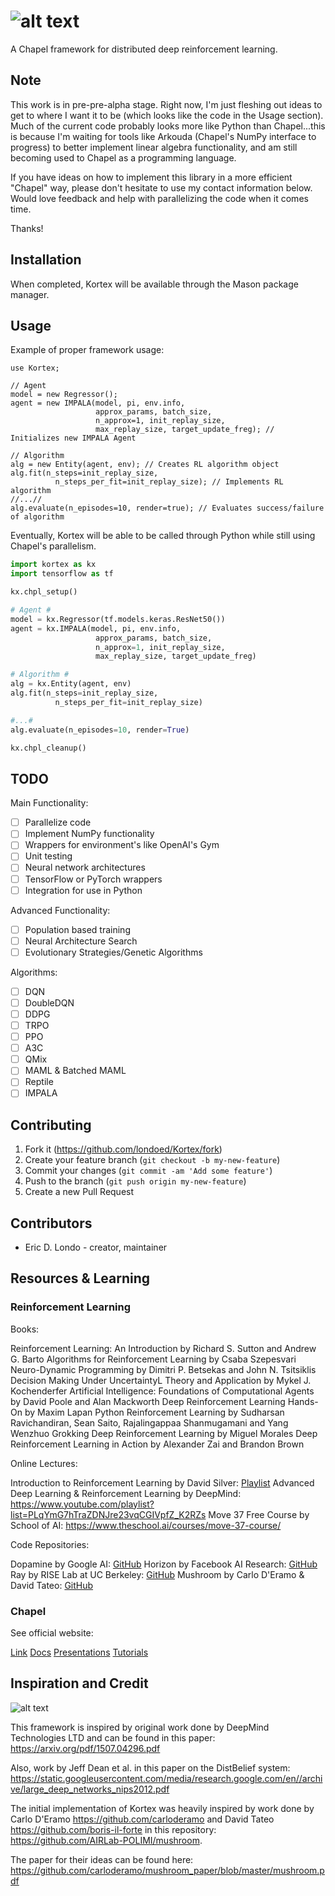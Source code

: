 # ![alt text](https://github.com/londoed/Kortex/blob/master/images/kortex_logo_grain.png)
A Chapel framework for distributed deep reinforcement learning.

## Note

This work is in pre-pre-alpha stage. Right now, I'm just fleshing out ideas to get to where I want it to be (which looks like the code in the Usage section). Much of the current code probably looks more like Python than Chapel...this is because I'm waiting for tools like Arkouda (Chapel's NumPy interface to progress) to better implement linear algebra functionality, and am still becoming used to Chapel as a programming language.

If you have ideas on how to implement this library in a more efficient "Chapel" way, please don't hesitate
to use my contact information below. Would love feedback and help with parallelizing the code when it comes time.

Thanks!

## Installation

When completed, Kortex will be available through the Mason package manager.

## Usage

Example of proper framework usage:

```chapel
use Kortex;

// Agent
model = new Regressor();
agent = new IMPALA(model, pi, env.info,
                   approx_params, batch_size,
                   n_approx=1, init_replay_size,
                   max_replay_size, target_update_freg); // Initializes new IMPALA Agent

// Algorithm
alg = new Entity(agent, env); // Creates RL algorithm object
alg.fit(n_steps=init_replay_size,
          n_steps_per_fit=init_replay_size); // Implements RL algorithm
//...//
alg.evaluate(n_episodes=10, render=true); // Evaluates success/failure of algorithm
```

Eventually, Kortex will be able to be called through Python while still using Chapel's parallelism.

```python
import kortex as kx
import tensorflow as tf

kx.chpl_setup()

# Agent #
model = kx.Regressor(tf.models.keras.ResNet50())
agent = kx.IMPALA(model, pi, env.info,
                   approx_params, batch_size,
                   n_approx=1, init_replay_size,
                   max_replay_size, target_update_freg)

# Algorithm #
alg = kx.Entity(agent, env)
alg.fit(n_steps=init_replay_size,
          n_steps_per_fit=init_replay_size)

#...#
alg.evaluate(n_episodes=10, render=True)

kx.chpl_cleanup()
```

## TODO

Main Functionality:

- [ ] Parallelize code
- [ ] Implement NumPy functionality
- [ ] Wrappers for environment's like OpenAI's Gym
- [ ] Unit testing
- [ ] Neural network architectures
- [ ] TensorFlow or PyTorch wrappers
- [ ] Integration for use in Python

Advanced Functionality:

- [ ] Population based training
- [ ] Neural Architecture Search
- [ ] Evolutionary Strategies/Genetic Algorithms

Algorithms:

- [ ] DQN
- [ ] DoubleDQN
- [ ] DDPG
- [ ] TRPO
- [ ] PPO
- [ ] A3C
- [ ] QMix
- [ ] MAML & Batched MAML
- [ ] Reptile
- [ ] IMPALA

## Contributing

1. Fork it (<https://github.com/londoed/Kortex/fork>)
2. Create your feature branch (`git checkout -b my-new-feature`)
3. Commit your changes (`git commit -am 'Add some feature'`)
4. Push to the branch (`git push origin my-new-feature`)
5. Create a new Pull Request

## Contributors

- Eric D. Londo - creator, maintainer

## Resources & Learning

### Reinforcement Learning

Books:

Reinforcement Learning: An Introduction by Richard S. Sutton and Andrew G. Barto
Algorithms for Reinforcement Learning by Csaba Szepesvari
Neuro-Dynamic Programming by Dimitri P. Betsekas and John N. Tsitsiklis
Decision Making Under UncertaintyL Theory and Application by Mykel J. Kochenderfer
Artificial Intelligence: Foundations of Computational Agents by David Poole and Alan Mackworth
Deep Reinforcement Learning Hands-On by Maxim Lapan
Python Reinforcement Learning by Sudharsan Ravichandiran, Sean Saito, Rajalingappaa Shanmugamani and Yang Wenzhuo
Grokking Deep Reinforcement Learning by Miguel Morales
Deep Reinforcement Learning in Action by Alexander Zai and Brandon Brown

Online Lectures:

Introduction to Reinforcement Learning by David Silver: [Playlist](https://www.youtube.com/watch?v=2pWv7GOvuf0&list=PLqYmG7hTraZDM-OYHWgPebj2MfCFzFObQ)
Advanced Deep Learning & Reinforcement Learning by DeepMind: <https://www.youtube.com/playlist?list=PLqYmG7hTraZDNJre23vqCGIVpfZ_K2RZs>
Move 37 Free Course by School of AI: <https://www.theschool.ai/courses/move-37-course/>

Code Repositories:

Dopamine by Google AI: [GitHub](https://github.com/google/dopamine)
Horizon by Facebook AI Research: [GitHub](https://github.com/facebookresearch/Horizon)
Ray by RISE Lab at UC Berkeley: [GitHub](https://github.com/ray-project/ray)
Mushroom by Carlo D'Eramo & David Tateo: [GitHub](https://github.com/AIRLab-POLIMI/mushroom)

### Chapel

See official website:

[Link](https://chapel-lang.org/)
[Docs](https://chapel-lang.org/docs/)
[Presentations](https://chapel-lang.org/presentations.html)
[Tutorials](https://chapel-lang.org/tutorials.html)

## Inspiration and Credit
![alt text](https://github.com/londoed/Kortex/blob/master/images/GORILA.png)

This framework is inspired by original work done by DeepMind Technologies LTD and can be found in this paper:
<https://arxiv.org/pdf/1507.04296.pdf>

Also, work by Jeff Dean et al. in this paper on the DistBelief system:
<https://static.googleusercontent.com/media/research.google.com/en//archive/large_deep_networks_nips2012.pdf>

The initial implementation of Kortex was heavily inspired by work done by Carlo D'Eramo <https://github.com/carloderamo>
and David Tateo <https://github.com/boris-il-forte> in this repository:
<https://github.com/AIRLab-POLIMI/mushroom>.

The paper for their ideas can be found here:
<https://github.com/carloderamo/mushroom_paper/blob/master/mushroom.pdf>

